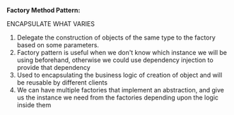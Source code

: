 **Factory Method Pattern:**

ENCAPSULATE WHAT VARIES

1. Delegate the construction of objects of the same type to the factory based on some parameters.
2. Factory pattern is useful when we don't know which instance we will be using beforehand, otherwise we could use
dependency injection to provide that dependency
3. Used to encapsulating the business logic of creation of object and will be reusable by different clients
4. We can have multiple factories that implement an abstraction, and give us the instance we need from the factories
depending upon the logic inside them
   
 
   
